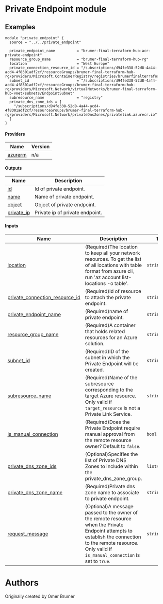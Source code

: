 <!-- BEGIN_TF_DOCS -->

# Private Endpoint module

## Examples
```hcl
module "private_endpoint" {
  source = "../../private_endpoint"

  private_endpoint_name          = "brumer-final-terraform-hub-acr-private-endpoint"
  resource_group_name            = "brumer-final-terraform-hub-rg"
  location                       = "West Europe"
  private_connection_resource_id = "/subscriptions/d94fe338-52d8-4a44-acd4-4f8301adf2cf/resourceGroups/brumer-final-terraform-hub-rg/providers/Microsoft.ContainerRegistry/registries/brumerfinalterraformhubacr"
  subnet_id                      = "/subscriptions/d94fe338-52d8-4a44-acd4-4f8301adf2cf/resourceGroups/brumer-final-terraform-hub-rg/providers/Microsoft.Network/virtualNetworks/brumer-final-terraform-hub-vnet/subnets/EndpointSubnet"
  subresource_name               = "registry"
  private_dns_zone_ids = [
    "/subscriptions/d94fe338-52d8-4a44-acd4-4f8301adf2cf/resourceGroups/brumer-final-terraform-hub-rg/providers/Microsoft.Network/privateDnsZones/privatelink.azurecr.io"
  ]
}
```

#### Providers

| Name | Version |
|------|---------|
| <a name="provider_azurerm"></a> [azurerm](#provider\_azurerm) | n/a |

#### Outputs

| Name | Description |
|------|-------------|
| <a name="output_id"></a> [id](#output\_id) | Id of private endpoint. |
| <a name="output_name"></a> [name](#output\_name) | Name of private endpoint. |
| <a name="output_object"></a> [object](#output\_object) | Object of private endpoint. |
| <a name="output_private_ip"></a> [private\_ip](#output\_private\_ip) | Private ip of private endpoint. |

#### Inputs

| Name | Description | Type | Default | Required |
|------|-------------|------|---------|:--------:|
| <a name="input_location"></a> [location](#input\_location) | (Required)The location to keep all your network resources. To get the list of all locations with table format from azure cli, run 'az account list-locations -o table'. | `string` | n/a | yes |
| <a name="input_private_connection_resource_id"></a> [private\_connection\_resource\_id](#input\_private\_connection\_resource\_id) | (Required)Id of resource to attach the private endpoint. | `string` | n/a | yes |
| <a name="input_private_endpoint_name"></a> [private\_endpoint\_name](#input\_private\_endpoint\_name) | (Required)name of private endpoint. | `string` | n/a | yes |
| <a name="input_resource_group_name"></a> [resource\_group\_name](#input\_resource\_group\_name) | (Required)A container that holds related resources for an Azure solution. | `string` | n/a | yes |
| <a name="input_subnet_id"></a> [subnet\_id](#input\_subnet\_id) | (Required)ID of the subnet in which the Private Endpoint will be created. | `string` | n/a | yes |
| <a name="input_subresource_name"></a> [subresource\_name](#input\_subresource\_name) | (Required)Name of the subresource corresponding to the target Azure resource. Only valid if `target_resource` is not a Private Link Service. | `string` | n/a | yes |
| <a name="input_is_manual_connection"></a> [is\_manual\_connection](#input\_is\_manual\_connection) | (Required)Does the Private Endpoint require manual approval from the remote resource owner? Default to `false`. | `bool` | `false` | no |
| <a name="input_private_dns_zone_ids"></a> [private\_dns\_zone\_ids](#input\_private\_dns\_zone\_ids) | (Optional)Specifies the list of Private DNS Zones to include within the private\_dns\_zone\_group. | `list(string)` | `[]` | no |
| <a name="input_private_dns_zone_name"></a> [private\_dns\_zone\_name](#input\_private\_dns\_zone\_name) | (Required)Private dns zone name to associate to private endpoint. | `string` | `null` | no |
| <a name="input_request_message"></a> [request\_message](#input\_request\_message) | (Optional)A message passed to the owner of the remote resource when the Private Endpoint attempts to establish the connection to the remote resource. Only valid if `is_manual_connection` is set to `true`. | `string` | `"Private Endpoint Deployment"` | no |



# Authors
Originally created by Omer Brumer
<!-- END_TF_DOCS -->
